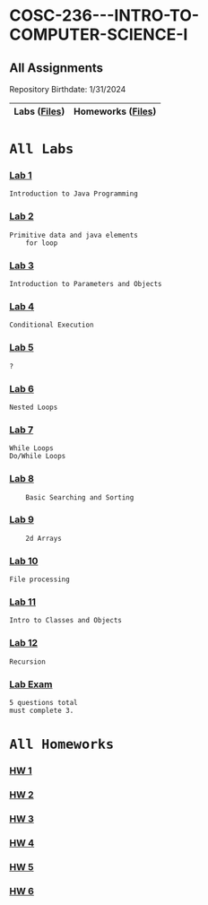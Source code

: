 # COSC-236---INTRO-TO-COMPUTER-SCIENCE-I
## All Assignments
Repository Birthdate: 1/31/2024


| Labs ([Files](https://github.com/Bab-exe/COSC-236---INTRO-TO-COMPUTER-SCIENCE-I/tree/README/COSC%20236%20-%20Labs)) | Homeworks ([Files](https://github.com/Bab-exe/COSC-236---INTRO-TO-COMPUTER-SCIENCE-I/tree/README/COSC%20236%20-%20Homeworks)) 
| - | - |


# **`All Labs`**
 ### [Lab 1](https://github.com/Bab-exe/COSC-236---INTRO-TO-COMPUTER-SCIENCE-I/tree/2a938eb2bbee3971911158aaefda8d6e7956be67/COSC%20236%20-%20Labs/LAB%201) 
    Introduction to Java Programming

 ### [Lab 2](https://github.com/Bab-exe/COSC-236---INTRO-TO-COMPUTER-SCIENCE-I/tree/README/COSC%20236%20-%20Labs/LAB%202)
    Primitive data and java elements
        for loop
 ### [Lab 3](https://github.com/Bab-exe/COSC-236---INTRO-TO-COMPUTER-SCIENCE-I/tree/README/COSC%20236%20-%20Labs/LAB%203)
    Introduction to Parameters and Objects
    
 ### [Lab 4](https://github.com/Bab-exe/COSC-236---INTRO-TO-COMPUTER-SCIENCE-I/tree/README/COSC%20236%20-%20Labs/LAB%204)
    Conditional Execution

 ### [Lab 5](https://github.com/Bab-exe/COSC-236---INTRO-TO-COMPUTER-SCIENCE-I/tree/README/COSC%20236%20-%20Labs/LAB%205)
    ?
    
 ### [Lab 6](https://github.com/Bab-exe/COSC-236---INTRO-TO-COMPUTER-SCIENCE-I/tree/README/COSC%20236%20-%20Labs/LAB%206)
    Nested Loops
    
 ### [Lab 7](https://github.com/Bab-exe/COSC-236---INTRO-TO-COMPUTER-SCIENCE-I/tree/README/COSC%20236%20-%20Labs/LAB%207) 
    While Loops
    Do/While Loops
   
 ### [Lab 8](https://github.com/Bab-exe/COSC-236---INTRO-TO-COMPUTER-SCIENCE-I/tree/README/COSC%20236%20-%20Labs/LAB%208)
        Basic Searching and Sorting
    
    
 ### [Lab 9](https://github.com/Bab-exe/COSC-236---INTRO-TO-COMPUTER-SCIENCE-I/tree/README/COSC%20236%20-%20Labs/LAB%209)
        2d Arrays
    
 ### [Lab 10](https://github.com/Bab-exe/COSC-236---INTRO-TO-COMPUTER-SCIENCE-I/tree/README/COSC%20236%20-%20Labs/LAB%2010)
    File processing
    
    
 ### [Lab 11](https://github.com/Bab-exe/COSC-236---INTRO-TO-COMPUTER-SCIENCE-I/tree/README/COSC%20236%20-%20Labs/LAB%2011)
    Intro to Classes and Objects
    
    
 ### [Lab 12](https://github.com/Bab-exe/COSC-236---INTRO-TO-COMPUTER-SCIENCE-I/tree/README/COSC%20236%20-%20Labs/LAB%2012)
    Recursion

 ### [Lab Exam](https://github.com/Bab-exe/COSC-236---INTRO-TO-COMPUTER-SCIENCE-I/tree/README/COSC%20236%20-%20Labs/Lab%20Exam)
    5 questions total 
    must complete 3.

    
# **`All Homeworks`**
 ### [HW 1](https://github.com/Bab-exe/COSC-236---INTRO-TO-COMPUTER-SCIENCE-I/tree/README/COSC%20236%20-%20Homeworks/HW%201)
    
 ### [HW 2](https://github.com/Bab-exe/COSC-236---INTRO-TO-COMPUTER-SCIENCE-I/tree/README/COSC%20236%20-%20Homeworks/HW%202)
    
 ### [HW 3](https://github.com/Bab-exe/COSC-236---INTRO-TO-COMPUTER-SCIENCE-I/tree/README/COSC%20236%20-%20Homeworks/HW%203)
    
 ### [HW 4](https://github.com/Bab-exe/COSC-236---INTRO-TO-COMPUTER-SCIENCE-I/tree/README/COSC%20236%20-%20Homeworks/HW%204)

 ### [HW 5](https://github.com/Bab-exe/COSC-236---INTRO-TO-COMPUTER-SCIENCE-I/tree/README/COSC%20236%20-%20Homeworks/HW%205)

 ### [HW 6](https://github.com/Bab-exe/COSC-236---INTRO-TO-COMPUTER-SCIENCE-I/tree/README/COSC%20236%20-%20Homeworks/HW%206)
    
